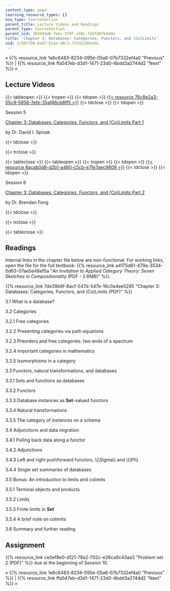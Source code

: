 ```yaml
---
content_type: page
learning_resource_types: []
ocw_type: CourseSection
parent_title: Lecture Videos and Readings
parent_type: CourseSection
parent_uid: 304944d6-7ebc-5f0f-a30c-fd3fd9fb4dde
title: 'Chapter 3: Databases: Categories, Functors, and (Co)Limits'
uid: 1c507f98-6ad7-62ae-d8c3-737d2c80a44c
---
```


« {{% resource_link 1e6c6483-8234-095e-05a6-07b7332ef4a0 "Previous" %}} | {{% resource_link ffa547eb-d3d1-1471-23d0-4bdd3a2744d2 "Next" %}} » 

Lecture Videos
--------------

{{< tableopen >}}
{{< tropen >}}
{{< tdopen >}}
[{{< resource 76c8e2a3-05c9-5956-7efe-35af46cb8ff5 >}}](https://www.youtube.com/watch?v=T2vge38STok&list=PLhgq-BqyZ7i5lOqOqqRiS0U5SwTmPpHQ5&index=6&t=403s)
{{< tdclose >}}
{{< tdopen >}}


Session 5

[Chapter 3: Databases: Categories, Functors, and (Co)Limits Part 1](https://www.youtube.com/watch?v=T2vge38STok&list=PLhgq-BqyZ7i5lOqOqqRiS0U5SwTmPpHQ5&index=6&t=403s)

by Dr. David I. Spivak


{{< tdclose >}}

{{< trclose >}}

{{< tableclose >}}
{{< tableopen >}}
{{< tropen >}}
{{< tdopen >}}
[{{< resource 8acab0d8-d2b1-a460-c5cb-e7fe7aec9809 >}}](https://www.youtube.com/watch?v=uqxy5MZrQtI&list=PLhgq-BqyZ7i5lOqOqqRiS0U5SwTmPpHQ5&index=6)
{{< tdclose >}}
{{< tdopen >}}


Session 6

[Chapter 3: Databases: Categories, Functors, and (Co)Limits Part 2](https://www.youtube.com/watch?v=uqxy5MZrQtI&list=PLhgq-BqyZ7i5lOqOqqRiS0U5SwTmPpHQ5&index=6)

by Dr. Brendan Fong


{{< tdclose >}}

{{< trclose >}}

{{< tableclose >}}

Readings
--------

Internal links in the chapter file below are non-functional. For working links, open the file for the full textbook: {{% resource_link a4175d61-479a-3534-0d63-07ae5e48ef5a "_An Invitation to Applied Category Theory: Seven Sketches in Compositionality_ (PDF - 2.6MB)" %}}.

{{% resource_link 7de39b6f-8acf-547d-547e-16c0a4ee5285 "Chapter 3: Databases: Categories, Functors, and (Co)Limits (PDF)" %}}

3.1 What is a database?

3.2 Categories

3.2.1 Free categories

3.2.2 Presenting categories via path equations

3.2.3 Preorders and free categories: two ends of a spectrum

3.2.4 Important categories in mathematics

3.2.5 Isomorphisms in a category

3.3 Functors, natural transformations, and databases

3.3.1 Sets and functions as databases

3.3.2 Functors

3.3.3 Database instances as **Set**\-valued functors

3.3.4 Natural transformations

3.3.5 The category of instances on a schema

3.4 Adjunctions and data migration

3.4.1 Pulling back data along a functor

3.4.2 Adjunctions

3.4.3 Left and right pushforward functors, \\(\\Sigma\\) and \\(\\Pi\\)

3.4.4 Single set summaries of databases

3.5 Bonus: An introduction to limits and colimits

3.5.1 Terminal objects and products

3.5.2 Limits

3.5.3 Finite limits in **Set**

3.5.4 A brief note on colimits

3.6 Summary and further reading

Assignment
----------

{{% resource_link ce0ef8e0-d121-78a2-702c-e26ca9c43aa3 "Problem set 2 (PDF)" %}} due at the beginning of Session 10.

« {{% resource_link 1e6c6483-8234-095e-05a6-07b7332ef4a0 "Previous" %}} | {{% resource_link ffa547eb-d3d1-1471-23d0-4bdd3a2744d2 "Next" %}} »